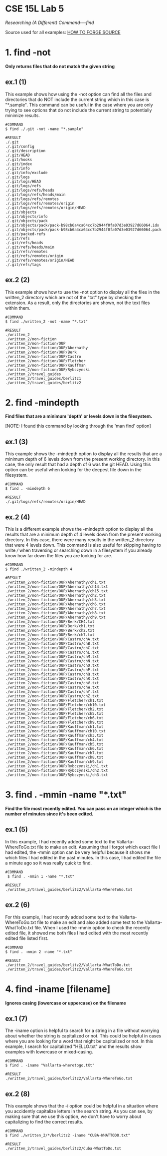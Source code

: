 # CSE 15L Lab 5

*Researching (A Different) Command---find*

Source used for all examples: [HOW TO FORGE SOURCE](https://www.howtoforge.com/tutorial/linux-find-command/)

# 1. find -not
**Only returns files that do not match the given string**

## ex.1 (1)
This example shows how using the -not option can find all the files and directories that do NOT include the current string which in this case is "*.sample". This command can be useful in the case where you are only trying to see options that do not include the current string to potentially minimize results.
```
#COMMAND
$ find ./.git -not -name "*.sample"

#RESULT
./.git
./.git/config
./.git/description
./.git/HEAD
./.git/hooks
./.git/index
./.git/info
./.git/info/exclude
./.git/logs
./.git/logs/HEAD
./.git/logs/refs
./.git/logs/refs/heads
./.git/logs/refs/heads/main
./.git/logs/refs/remotes
./.git/logs/refs/remotes/origin
./.git/logs/refs/remotes/origin/HEAD
./.git/objects
./.git/objects/info
./.git/objects/pack
./.git/objects/pack/pack-b98cb6a4ca64cc7b2944f0fa07d3e03927d66064.idx
./.git/objects/pack/pack-b98cb6a4ca64cc7b2944f0fa07d3e03927d66064.pack
./.git/packed-refs
./.git/refs
./.git/refs/heads
./.git/refs/heads/main
./.git/refs/remotes
./.git/refs/remotes/origin
./.git/refs/remotes/origin/HEAD
./.git/refs/tags
```

## ex.2 (2)
This example shows how to use the -not option to display all the files in the written_2 directory which are not of the "txt" type by checking the extension. As a result, only the directories are shown, not the text files within them.
```
#COMMAND
$ find ./written_2 -not -name "*.txt"

#RESULT
./written_2
./written_2/non-fiction
./written_2/non-fiction/OUP
./written_2/non-fiction/OUP/Abernathy
./written_2/non-fiction/OUP/Berk
./written_2/non-fiction/OUP/Castro
./written_2/non-fiction/OUP/Fletcher
./written_2/non-fiction/OUP/Kauffman
./written_2/non-fiction/OUP/Rybczynski
./written_2/travel_guides
./written_2/travel_guides/berlitz1
./written_2/travel_guides/berlitz2
```

# 2. find -mindepth <NUM>
**Find files that are a minimum 'depth' or levels down in the filesystem.**

[NOTE: I found this command by looking through the 'man find' option]
 

## ex.1 (3)
This example shows the -mindepth option to display all the results that are a minimum depth of 6 levels down from the present working directory. In this case, the only result that had a depth of 6 was the git HEAD. Using this option can be useful when looking for the deepest file down in the filesystem.
```
#COMMAND
$ find . -mindepth 6

#RESULT
./.git/logs/refs/remotes/origin/HEAD
```

## ex.2 (4)
This is a different example shows the -mindepth option to display all the results that are a minimum depth of 4 levels down from the present working directory. In this case, there were many results in the written_2 directory that were 4 levels down. This command is also useful for skipping having to write */* when traversing or searching down in a filesystem if you already know how far down the files you are looking for are.
```
#COMMAND
$ find ./written_2 -mindepth 4

#RESULT
./written_2/non-fiction/OUP/Abernathy/ch1.txt
./written_2/non-fiction/OUP/Abernathy/ch14.txt
./written_2/non-fiction/OUP/Abernathy/ch15.txt
./written_2/non-fiction/OUP/Abernathy/ch2.txt
./written_2/non-fiction/OUP/Abernathy/ch3.txt
./written_2/non-fiction/OUP/Abernathy/ch6.txt
./written_2/non-fiction/OUP/Abernathy/ch7.txt
./written_2/non-fiction/OUP/Abernathy/ch8.txt
./written_2/non-fiction/OUP/Abernathy/ch9.txt
./written_2/non-fiction/OUP/Berk/CH4.txt
./written_2/non-fiction/OUP/Berk/ch1.txt
./written_2/non-fiction/OUP/Berk/ch2.txt
./written_2/non-fiction/OUP/Berk/ch7.txt
./written_2/non-fiction/OUP/Castro/chA.txt
./written_2/non-fiction/OUP/Castro/chB.txt
./written_2/non-fiction/OUP/Castro/chC.txt
./written_2/non-fiction/OUP/Castro/chL.txt
./written_2/non-fiction/OUP/Castro/chM.txt
./written_2/non-fiction/OUP/Castro/chN.txt
./written_2/non-fiction/OUP/Castro/chO.txt
./written_2/non-fiction/OUP/Castro/chP.txt
./written_2/non-fiction/OUP/Castro/chQ.txt
./written_2/non-fiction/OUP/Castro/chR.txt
./written_2/non-fiction/OUP/Castro/chV.txt
./written_2/non-fiction/OUP/Castro/chW.txt
./written_2/non-fiction/OUP/Castro/chY.txt
./written_2/non-fiction/OUP/Castro/chZ.txt
./written_2/non-fiction/OUP/Fletcher/ch1.txt
./written_2/non-fiction/OUP/Fletcher/ch10.txt
./written_2/non-fiction/OUP/Fletcher/ch2.txt
./written_2/non-fiction/OUP/Fletcher/ch5.txt
./written_2/non-fiction/OUP/Fletcher/ch6.txt
./written_2/non-fiction/OUP/Fletcher/ch9.txt
./written_2/non-fiction/OUP/Kauffman/ch1.txt
./written_2/non-fiction/OUP/Kauffman/ch10.txt
./written_2/non-fiction/OUP/Kauffman/ch3.txt
./written_2/non-fiction/OUP/Kauffman/ch4.txt
./written_2/non-fiction/OUP/Kauffman/ch5.txt
./written_2/non-fiction/OUP/Kauffman/ch6.txt
./written_2/non-fiction/OUP/Kauffman/ch7.txt
./written_2/non-fiction/OUP/Kauffman/ch8.txt
./written_2/non-fiction/OUP/Kauffman/ch9.txt
./written_2/non-fiction/OUP/Rybczynski/ch1.txt
./written_2/non-fiction/OUP/Rybczynski/ch2.txt
./written_2/non-fiction/OUP/Rybczynski/ch3.txt
```

# 3. find . -mmin <MIN> -name "*.txt"
**Find the file most recently edited. You can pass on an integer <MIN> which is the number of minutes since it's been edited.**

## ex.1 (5)
In this example, I had recently added some text to the Vallarta-WhereToGo.txt file to make an edit. Assuming that I forgot which exact file I had edited, the -mmin option can be very helpful because it shows me which files I had edited in the past <MIN> minutes. In this case, I had edited the file a minute ago so it was really quick to find.
```
#COMMAND
 $ find . -mmin 1 -name "*.txt"

#RESULT
./written_2/travel_guides/berlitz2/Vallarta-WhereToGo.txt
```

## ex.2 (6)
For this example, I had recently added some text to the Vallarta-WhereToGo.txt file to make an edit and also added some text to the Vallarta-WhatToDo.txt file. When I used the -mmin option to check the recently edited file, it showed me both files I had edited with the most recently edited file listed first. 
```
#COMMAND
$ find . -mmin 2 -name "*.txt"

#RESULT
./written_2/travel_guides/berlitz2/Vallarta-WhatToDo.txt
./written_2/travel_guides/berlitz2/Vallarta-WhereToGo.txt
```

# 4. find -iname [filename]
**Ignores casing (lowercase or uppercase) on the filename**

## ex.1 (7)
The -iname option is helpful to search for a string in a file without worrying about whether the string is capitalized or not. This could be helpful in cases where you are looking for a word that might be capitalized or not. In this example, I search for capitalized "HELLO.txt" and the results show examples with lowercase or mixed-casing. 
```
#COMMAND
$ find . -iname "Vallarta-wheretogo.tXt"

#RESULT
./written_2/travel_guides/berlitz2/Vallarta-WhereToGo.txt
```

## ex.2 (8)
This example shows that the -i option could be helpful in a situation where you accidently capitalize letters in the search string. As you can see, by making sure that we use this option, we don't have to worry about capitalizing to find the correct results. 
```
#COMMAND
$ find ./written_2/*/berlitz2 -iname "CUBA-WHATTODO.txt"

#RESULT
./written_2/travel_guides/berlitz2/Cuba-WhatToDo.txt
```
